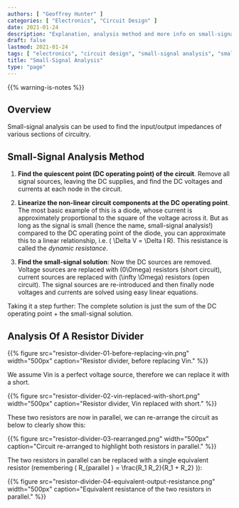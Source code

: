 ```yaml
---
authors: [ "Geoffrey Hunter" ]
categories: [ "Electronics", "Circuit Design" ]
date: 2021-01-24
description: "Explanation, analysis method and more info on small-signal analysis of circuit designs."
draft: false
lastmod: 2021-01-24
tags: [ "electronics", "circuit design", "small-signal analysis", "small-signal", "analysis", "dynamic resistance", "resistance", "quiescent" ]
title: "Small-Signal Analysis"
type: "page"
---
```


{{% warning-is-notes %}}

## Overview

Small-signal analysis can be used to find the input/output impedances of various sections of circuitry.

## Small-Signal Analysis Method

1. **Find the quiescent point (DC operating point) of the circuit**. Remove all signal sources, leaving the DC supplies, and find the DC voltages and currents at each node in the circuit.

1. **Linearize the non-linear circuit components at the DC operating point**. The most basic example of this is a diode, whose current is approximately proportional to the square of the voltage across it. But as long as the signal is small (hence the name, small-signal analysis!) compared to the DC operating point of the diode, you can approximate this to a linear relationship, i.e. \( \Delta V = \Delta I R\). This resistance is called the _dynamic resistance_.

1. **Find the small-signal solution**: Now the DC sources are removed. Voltage sources are replaced with \(0\Omega\) resistors (short circuit), current sources are replaced with \(\infty \Omega\) resistors (open circuit). The signal sources are re-introduced and then finally node voltages and currents are solved using easy linear equations.

Taking it a step further: The complete solution is just the sum of the DC operating point + the small-signal solution.

## Analysis Of A Resistor Divider


{{% figure src="resistor-divider-01-before-replacing-vin.png" width="500px" caption="Resistor divider, before replacing Vin." %}}

We assume Vin is a perfect voltage source, therefore we can replace it with a short.


{{% figure src="resistor-divider-02-vin-replaced-with-short.png" width="500px" caption="Resistor divider, Vin replaced with short." %}}

These two resistors are now in parallel, we can re-arrange the circuit as below to clearly show this:

{{% figure src="resistor-divider-03-rearranged.png" width="500px" caption="Circuit re-arranged to highlight both resistors in parallel." %}}

The two resistors in parallel can be replaced with a single equivalent resistor (remembering \( R_{parallel
} = \frac{R_1 R_2}{R_1 + R_2} \)):

{{% figure src="resistor-divider-04-equivalent-output-resistance.png" width="500px" caption="Equivalent resistance of the two resistors in parallel." %}}